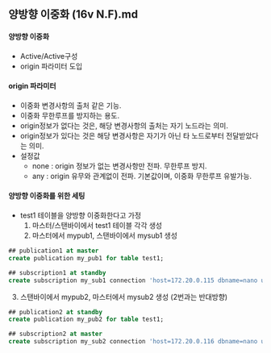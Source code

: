 ## 양방향 이중화 (16v N.F).md
#### 양방향 이중화
- Active/Active구성
- origin 파라미터 도입

#### origin 파라미터
- 이중화 변경사항의 출처 같은 기능.
- 이중화 무한루프를 방지하는 용도.
- origin정보가 없다는 것은, 해당 변경사항의 출처는 자기 노드라는 의미.
- origin정보가 있다는 것은 해당 변경사항은 자기가 아닌 타 노드로부터 전달받았다는 의미.  
- 설정값
  - none : origin 정보가 없는 변경사항만 전파. 무한루프 방지.
  - any : origin 유무와 관계없이 전파. 기본값이며, 이중화 무한루프 유발가능.
 
#### 양방향 이중화를 위한 세팅
- test1 테이블을 양방향 이중화한다고 가정
  1. 마스터/스탠바이에서 test1 테이블 각각 생성
  2. 마스터에서 mypub1, 스탠바이에서 mysub1 생성
```sql
## publication1 at master
create publication my_pub1 for table test1;

## subscription1 at standby
create subscription my_sub1 connection 'host=172.20.0.115 dbname=nano user=nano password=nano' publication my_pub1 with (copy_data=false, origin=none);
```
  3. 스탠바이에서 mypub2, 마스터에서 mysub2 생성 (2번과는 반대방향)
```sql
## publication2 at standby
create publication my_pub2 for table test1;

## subscription2 at master
create subscription my_sub2 connection 'host=172.20.0.116 dbname=nano user=nano password=nano' publication my_pub2 with (copy_data=false, origin=none);
```

